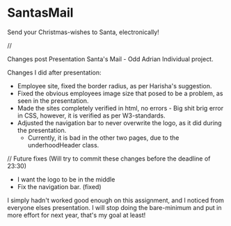 # SantasMail
Send your Christmas-wishes to Santa, electronically!


//

Changes post Presentation
Santa's Mail - Odd Adrian Individual project.

Changes I did after presentation:
* Employee site, fixed the border radius, as per Harisha's suggestion.
* Fixed the obvious employees image size that posed to be a problem, as seen in the presentation.
* Made the sites completely verified in html, no errors - Big shit brig error in CSS, however, it is verified as per W3-standards.
* Adjusted the navigation bar to never overwrite the logo, as it did during the presentation.
	* Currently, it is bad in the other two pages, due to the underhoodHeader class.






// Future fixes (Will try to commit these changes before the deadline of 23:30)
* I want the logo to be in the middle
* Fix the navigation bar. (fixed)


I simply hadn't worked good enough on this assignment, and I noticed from everyone elses presentation. I will stop doing the bare-minimum and put in more effort for next year, that's my goal at least!